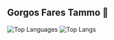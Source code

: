 ## Gorgos Fares Tammo 👋


![Top Languages](https://github-readme-stats.vercel.app/api/top-langs/?username=Gorgostammos&layout=compact)
![Top Langs](https://github-readme-stats.vercel.app/api/top-langs/?username=Gorgostammos&langs_count=8)













